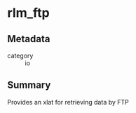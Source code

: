 # rlm_ftp
## Metadata
<dl>
  <dt>category</dt><dd>io</dd>
</dl>

## Summary
Provides an xlat for retrieving data by FTP

